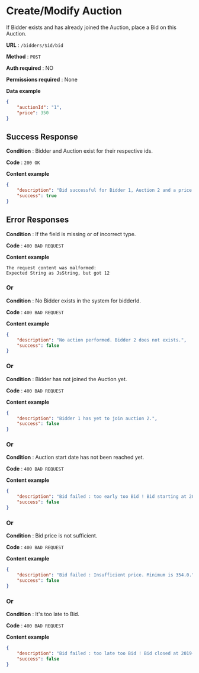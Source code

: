 # Create/Modify Auction

If Bidder exists and has already joined the Auction, place a Bid on this Auction.

**URL** : `/bidders/$id/bid`

**Method** : `POST`

**Auth required** : NO

**Permissions required** : None

**Data example** 

```json
{
    "auctionId": "1",
    "price": 350
}
```

## Success Response

**Condition** : Bidder and Auction exist for their respective ids.

**Code** : `200 OK`

**Content example**

```json
{
    "description": "Bid successful for Bidder 1, Auction 2 and a price of 350.0.",
    "success": true
}
```

## Error Responses

**Condition** : If the field is missing or of incorrect type.

**Code** : `400 BAD REQUEST`

**Content example**

```
The request content was malformed:
Expected String as JsString, but got 12
```

### Or

**Condition** : No Bidder exists in the system for bidderId.

**Code** : `400 BAD REQUEST`

**Content example**

```json
{
    "description": "No action performed. Bidder 2 does not exists.",
    "success": false
}
```

### Or

**Condition** : Bidder has not joined the Auction yet.

**Code** : `400 BAD REQUEST`

**Content example**

```json
{
    "description": "Bidder 1 has yet to join auction 2.",
    "success": false
}
```

### Or

**Condition** : Auction start date has not been reached yet.

**Code** : `400 BAD REQUEST`

**Content example**

```json
{
    "description": "Bid failed : too early too Bid ! Bid starting at 2019-01-13 12:12:12.0.",
    "success": false
}
```

### Or

**Condition** : Bid price is not sufficient.

**Code** : `400 BAD REQUEST`

**Content example**

```json
{
    "description": "Bid failed : Insufficient price. Minimum is 354.0.",
    "success": false
}
```

### Or

**Condition** : It's too late to Bid.

**Code** : `400 BAD REQUEST`

**Content example**

```json
{
    "description": "Bid failed : too late too Bid ! Bid closed at 2019-01-02 18:07:00.0.",
    "success": false
}
```